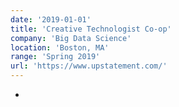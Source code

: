 ```yaml
---
date: '2019-01-01'
title: 'Creative Technologist Co-op'
company: 'Big Data Science'
location: 'Boston, MA'
range: 'Spring 2019'
url: 'https://www.upstatement.com/'
---
```


-
